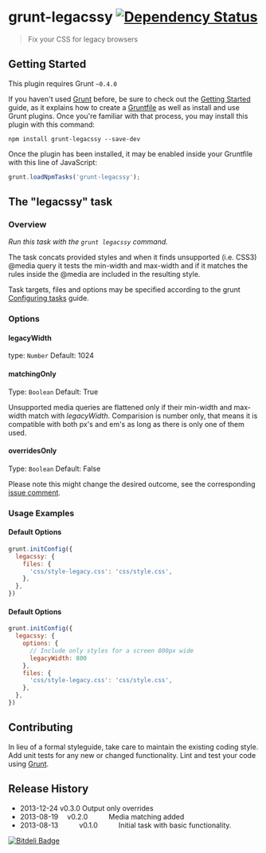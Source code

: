 # grunt-legacssy [![Dependency Status](https://gemnasium.com/robinpokorny/grunt-legacssy.png)](https://gemnasium.com/robinpokorny/grunt-legacssy)

> Fix your CSS for legacy browsers

## Getting Started
This plugin requires Grunt `~0.4.0`

If you haven't used [Grunt](http://gruntjs.com/) before, be sure to check out the [Getting Started](http://gruntjs.com/getting-started) guide, as it explains how to create a [Gruntfile](http://gruntjs.com/sample-gruntfile) as well as install and use Grunt plugins. Once you're familiar with that process, you may install this plugin with this command:

```shell
npm install grunt-legacssy --save-dev
```

Once the plugin has been installed, it may be enabled inside your Gruntfile with this line of JavaScript:

```js
grunt.loadNpmTasks('grunt-legacssy');
```

## The "legacssy" task

### Overview
_Run this task with the `grunt legacssy` command._

The task concats provided styles and when it finds unsupported (i.e. CSS3) @media query it tests the min-width and max-width and if it matches the rules inside the @media are included in the resulting style.

Task targets, files and options may be specified according to the grunt [Configuring tasks](http://gruntjs.com/configuring-tasks) guide.

### Options

#### legacyWidth
type: `Number`
Default: 1024

#### matchingOnly
Type: `Boolean`
Default: True

Unsupported media queries are flattened only if their min-width and max-width match with *legacyWidth*. Comparision is number only, that means it is compatible with both px's and em's as long as there is only one of them used.

#### overridesOnly
Type: `Boolean`
Default: False

Please note this might change the desired outcome, see the corresponding [issue comment](https://github.com/robinpokorny/grunt-legacssy/issues/4#issuecomment-31345973).

### Usage Examples

#### Default Options

```js
grunt.initConfig({
  legacssy: {
    files: {
      'css/style-legacy.css': 'css/style.css',
    },
  },
})
```

#### Default Options

```js
grunt.initConfig({
  legacssy: {
    options: {
      // Include only styles for a screen 800px wide
      legacyWidth: 800
    },
    files: {
      'css/style-legacy.css': 'css/style.css',
    },
  },
})
```

## Contributing
In lieu of a formal styleguide, take care to maintain the existing coding style. Add unit tests for any new or changed functionality. Lint and test your code using [Grunt](http://gruntjs.com/).

## Release History
* 2013-12-24   v0.3.0   Output only overrides
* 2013-08-19	 v0.2.0   Media matching added
* 2013-08-13   v0.1.0   Initial task with basic functionality.


[![Bitdeli Badge](https://d2weczhvl823v0.cloudfront.net/robinpokorny/grunt-legacssy/trend.png)](https://bitdeli.com/free "Bitdeli Badge")
